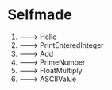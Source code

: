 # Selfmade

1. ---> Hello
2. ---> PrintEnteredInteger
3. ---> Add
4. ---> PrimeNumber
5. ---> FloatMultiply
6. ---> ASCIIValue
